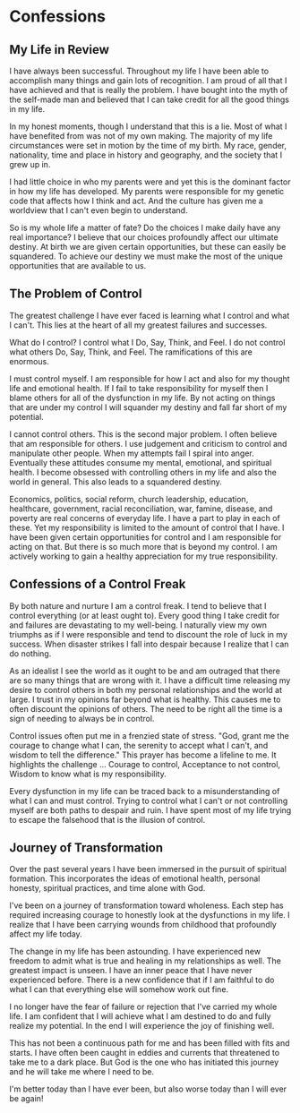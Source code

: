# Confessions

## My Life in Review

I have always been successful. Throughout my life I have been able to accomplish many things and
gain lots of recognition.  I am proud of all that I have achieved and that is really the problem. I
have bought into the myth of the self-made man and believed that I can take credit for all the good
things in my life.

In my honest moments, though I understand that this is a lie.  Most of what I have benefited from
was not of my own making.  The majority of my life circumstances were set in motion by the time of
my birth. My race, gender, nationality, time and place in history and geography, and the society
that I grew up in.

I had little choice in who my parents were and yet this is the dominant factor in how my life has
developed.  My parents were responsible for my genetic code that affects how I think and act.  And
the culture has given me a worldview that I can't even begin to understand.

So is my whole life a matter of fate?  Do the choices I make daily have any real importance?  I
believe that our choices profoundly affect our ultimate destiny.  At birth we are given certain
opportunities, but these can easily be squandered.  To achieve our destiny we must make the most of
the unique opportunities that are available to us.


## The Problem of Control

The greatest challenge I have ever faced is learning what I control and what I can't.  This lies at
the heart of all my greatest failures and successes.

What do I control?  I control what I Do, Say, Think, and Feel.    I do not control what others Do,
Say, Think, and Feel.   The ramifications of this are enormous.

I must control myself.  I am responsible for how I act and also for my thought life and emotional
health.  If I fail to take responsibility for myself then I blame others for all of the dysfunction
in my life.  By not acting on things that are under my control I will squander my destiny and fall
far short of my potential.

I cannot control others.  This is the second major problem. I often believe that am responsible for
others.  I use judgement and criticism to control and manipulate other people.  When my attempts
fail I spiral into anger.  Eventually these attitudes consume my mental, emotional, and spiritual
health. I become obsessed with controlling others in my life and also the world in general. This
also leads to a squandered destiny.

Economics, politics, social reform, church leadership, education, healthcare, government, racial
reconciliation, war, famine, disease, and poverty are real concerns of everyday life.  I have a
part to play in each of these. Yet my responsibility is limited to the amount of control that I
have.  I have been given certain opportunities for control and I am responsible for acting on that.
But there is so much more that is beyond my control.  I am actively working to gain a healthy appreciation for my true responsibility.


## Confessions of a Control Freak

By both nature and nurture I am a control freak.  I tend to believe that I control everything (or at
least ought to).  Every good thing I take credit for and failures are devastating to my well-being.
I naturally view my own triumphs as if I were responsible and tend to discount the role of luck in
my success. When disaster strikes I fall into despair because I realize that I can do nothing.

As an idealist I see the world as it ought to be and am outraged that there are so many things that
are wrong with it.  I have a difficult time releasing my desire to control others in both my
personal relationships and the world at large.  I trust in my opinions far beyond what is healthy.
This causes me to often discount the opinions of others.  The need to be right all the time is a
sign of needing to always be in control.

Control issues often put me in a frenzied state of stress.   "God, grant me the courage to change
what I can, the serenity to accept what I can't, and wisdom to tell the difference."  This prayer
has become a lifeline to me.  It highlights the challenge ... Courage to control, Acceptance to not
control, Wisdom to know what is my responsibility.

Every dysfunction in my life can be traced back to a misunderstanding of what I can and must
control.  Trying to control what I can't or not controlling myself are both paths to despair and
ruin. I have spent most of my life trying to escape the falsehood that is the illusion of control.


## Journey of Transformation

Over the past several years I have been immersed in the pursuit of spiritual formation.  This
incorporates the ideas of emotional health, personal honesty, spiritual practices, and time alone
with God.

I've been on a journey of transformation toward wholeness. Each step has required increasing courage
to honestly look at the dysfunctions in my life.  I realize that I have been carrying wounds from
childhood that profoundly affect my life today.

The change in my life has been astounding. I have experienced new freedom to admit what is true and
healing in my relationships as well.  The greatest impact is unseen.  I have an inner peace that I
have never experienced before.  There is a new confidence that if I am faithful to do what I can
that everything else will somehow work out fine.

I no longer have the fear of failure or rejection that I've carried my whole life.  I am confident
that I will achieve what I am destined to do and fully realize my potential.  In the end I will
experience the joy of finishing well.

This has not been a continuous path for me and has been filled with fits and starts.  I have often 
been caught in eddies and currents that threatened to take me to a dark place.  But God is the one
who has initiated this journey and he will take me where I need to be.

I'm better today than I have ever been, but also worse today than I will ever be again!

